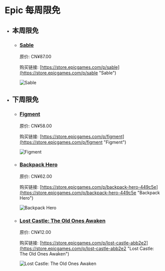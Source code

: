 # Epic 每周限免

- ## 本周限免


  - ### [Sable](https://store.epicgames.com/p/sable "Sable")

    原价: CN¥87.00

    购买链接: [https://store.epicgames.com/p/sable](https://store.epicgames.com/p/sable "Sable")

    ![Sable](https://cdn1.epicgames.com/salesEvent/salesEvent/EGS_Sable_Shedworks_S1_2560x1440-64ec090eed8335263a9083de0eb7f5cf)


- ## 下周限免


  - ### [Figment](https://store.epicgames.com/p/figment "Figment")

    原价: CN¥58.00

    购买链接: [https://store.epicgames.com/p/figment](https://store.epicgames.com/p/figment "Figment")

    ![Figment](https://cdn1.epicgames.com/270e1d648a5e4060b7b441615c4da4d9/offer/EGS_Figment_BedtimeDigitalGames_S3-1360x766-db305dcf65ce7dd5d7c3adfe6afc6769.jpg)


  - ### [Backpack Hero](https://store.epicgames.com/p/backpack-hero-449c5e "Backpack Hero")

    原价: CN¥62.00

    购买链接: [https://store.epicgames.com/p/backpack-hero-449c5e](https://store.epicgames.com/p/backpack-hero-449c5e "Backpack Hero")

    ![Backpack Hero](https://cdn1.epicgames.com/spt-assets/da842a6b6e324c39b54b16910856bdb3/backpack-hero-15jsl.jpg)


  - ### [Lost Castle: The Old Ones Awaken](https://store.epicgames.com/p/lost-castle-abb2e2 "Lost Castle: The Old Ones Awaken")

    原价: CN¥12.00

    购买链接: [https://store.epicgames.com/p/lost-castle-abb2e2](https://store.epicgames.com/p/lost-castle-abb2e2 "Lost Castle: The Old Ones Awaken")

    ![Lost Castle: The Old Ones Awaken](https://cdn1.epicgames.com/spt-assets/a6d76157ad884f2c9aa470b30da9e2ff/lost-castle-r390n.png)

